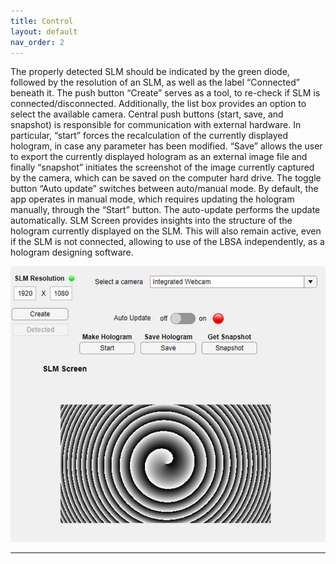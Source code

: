 ```yaml
---
title: Control
layout: default
nav_order: 2
---
```


The properly detected SLM should be indicated by the green diode, followed by the resolution of an SLM, as well as the label “Connected” beneath it. The push button “Create” serves as a tool, to re-check if SLM is connected/disconnected. Additionally, the list box provides an option to select the available camera. Central push buttons (start, save, and snapshot) is responsible for communication with external hardware. In particular, “start” forces the recalculation of the currently displayed hologram, in case any parameter has been modified. “Save” allows the user to export the currently displayed hologram as an external image file and finally “snapshot” initiates the screenshot of the image currently captured by the camera, which can be saved on the computer hard drive. The toggle button “Auto update” switches between auto/manual mode. By default, the app operates in manual mode, which requires updating the hologram manually, through the “Start” button. The auto-update performs the update automatically. SLM Screen provides insights into the structure of the hologram currently displayed on the SLM. This will also remain active, even if the SLM is not connected, allowing to use of the LBSA independently, as a hologram designing software.


![](/assets/images/Control.png)


----
